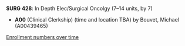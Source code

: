 **SURG 428**: In Depth Elec/Surgical Oncolgy (7–14 units, by 7)

- **A00** (Clinical Clerkship) (time and location TBA) by Bouvet, Michael (A00439465)

[Enrollment numbers over time](./SURG428.tsv)
